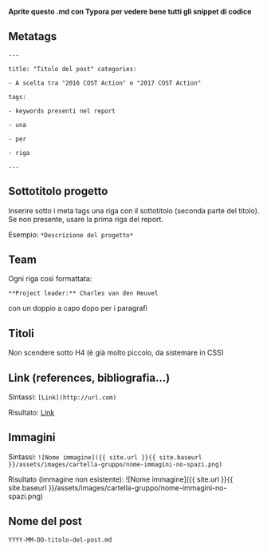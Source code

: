 **Aprite questo .md con Typora per vedere bene tutti gli snippet di codice**

## Metatags

`---`

`title: "Titolo del post" categories:`

`- A scelta tra "2016 COST Action" e "2017 COST Action"`

`tags:`

`- keywords presenti nel report`

`- una`

`- per`
  
`- riga`

`---`

## Sottotitolo progetto
Inserire sotto i meta tags una riga con il sottotitolo (seconda parte del titolo). Se non presente, usare la prima riga del report.

Esempio: `*Descrizione del progetto*`

## Team
Ogni riga così formattata:

`**Project leader:** Charles van den Heuvel`

con un doppio a capo dopo per i paragrafi

## Titoli
Non scendere sotto H4 (è già molto piccolo, da sistemare in CSS)

## Link (references, bibliografia...)
Sintassi:
`[Link](http://url.com)`

Risultato: [Link](http://url.com)

## Immagini
Sintassi: `![Nome immagine]({{ site.url }}{{ site.baseurl }}/assets/images/cartella-gruppo/nome-immagini-no-spazi.png)`

Risultato (immagine non esistente):
![Nome immagine]({{ site.url }}{{ site.baseurl }}/assets/images/cartella-gruppo/nome-immagini-no-spazi.png)

## Nome del post

`YYYY-MM-DD-titolo-del-post.md`